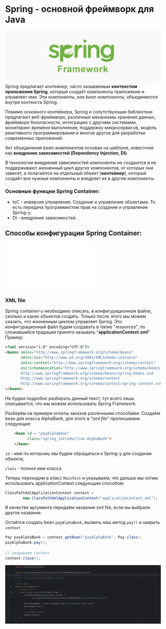 # Spring - основной фреймворк для Java # 
![](src/main/resources/photo/SpringBasic.jpg)
Spring предлагает *контейнер*, часто называемым **контекстом приложения
Spring**, который создаёт компоненты приложения и управляет ими. Эти компоненты, или *bean-компоненты*,
объединяются внутри контекста Spring.

Помимо основного контейнера, Spring и сопутствующие библиотеки предлагают веб-фреймворк, различные механизмы хранения данных, фреймворк безопасности, интеграцию с другими системами, мониторинг
времени выполнения, поддержку микросервисов, модель реактивного программирования и многое другое для разработки современных приложений.

Акт объединения *bean-компонентов* основан на шаблоне, известном как **внедрение зависимостей (Dependency Injection, DI)**.

В технологии внедрения зависимостей компоненты не создаются и не поддерживают жизненный цикл других компонентов, от которых
они зависят, а полагаются на отдельный объект (**контейнер**), который создаёт все нужные компоненты и внедряет их в другие компоненты.

### Основные функции Spring Container:
- IoC - инверсия управления. Создание и управление объектами. То есть передача программистом прав на создание и управление Spring-у;
- DI - внедрение зависимостей. 

## Способы конфигурации Spring Container:
![](src/main/resources/photo/scheme.pdf)

### XML file
Spring container-у необходимо описать, в конфигурационном файле, сколько и каких объектов создать. Только после этого мы можем сказать, что жизненным циклом управляет Spring.
Это конфигурационный файл будем создавать в папке "*resources*", по сложившейся традиции принято называть "**applicationContext.xml**"
Пример:
```html
<?xml version="1.0" encoding="UTF-8"?>
<beans xmlns="http://www.springframework.org/schema/beans"
       xmlns:xsi="http://www.w3.org/2001/XMLSchema-instance"
       xmlns:context="http://www.springframework.org/schema/context"
       xsi:schemaLocation="http://www.springframework.org/schema/beans
       http://www.springframework.org/schema/beans/spring-beans.xsd
       http://www.springframework.org/schema/context
       http://www.springframework.org/schema/context/spring-context.xsd">
</beans>
```
Не будем подробно разбирать данный текст, тут всего лишь описывается, что мы можем использовать Spring Framework.

Разберём на примере оплаты заказов различными способами. Создаём bean для класса AlphaBank, для этого в "*xml file*" прописываем следующие:
```html
    <bean id = "payAlphaBank"
          class="spring_introduction.AlphaBank">
    </bean>
```
`id` - имя по которому мы будем обращаться к Spring-у для создания объекта;

`class` - полное имя класса.

Теперь переходим в класс `MainTest` и указываем, что дальше мы хотим использовать applicationContext следующим способом:
```java
ClassPathXmlApplicationContext context =
        new ClassPathXmlApplicationContext("applicationContext.xml");
```
В качестве аргумента передаём название xml file, если вы выбрали другое название.

Остаётся создать bean `payAlphaBank`, вызвать наш метод `pay()` и закрыть `context`

```java
Pay payAlphaBank = context.getBean("payAlphaBank", Pay.class);
payAlphaBank.pay();

// закрываем context
context.close();
```
![](src/main/resources/photo/SKR1.png)

